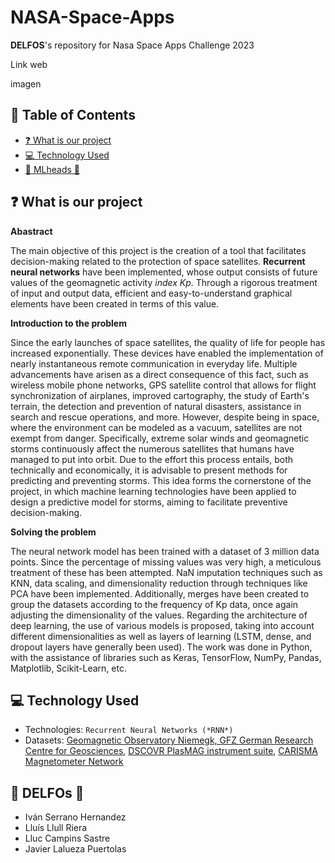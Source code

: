 # NASA-Space-Apps
**DELFOS**'s repository for Nasa Space Apps Challenge 2023 <br/>

Link web

imagen

## :scroll: Table of Contents
- [:question: What is our project](https://github.com/ivan-serrano-hernandez/NASA-Space-Apps/blob/main/README.md#hackupc2023)
- [:computer: Technology Used](https://github.com/ivan-serrano-hernandez/NASA-Space-Apps/blob/main/README.md#computer-Technology-Used)
- [🤗 MLheads 🤯](https://github.com/ivan-serrano-hernandez/NASA-Space-Apps#-mlheads-)

## :question: What is our project
**Abastract**

The main objective of this project is the creation of a tool that facilitates decision-making related to the protection of space satellites. **Recurrent neural networks** have been implemented, whose output consists of future values of the geomagnetic activity *index Kp*. Through a rigorous treatment of input and output data, efficient and easy-to-understand graphical elements have been created in terms of this value.


**Introduction to the problem**

Since the early launches of space satellites, the quality of life for people has increased exponentially. These devices have enabled the implementation of nearly instantaneous remote communication in everyday life. Multiple advancements have arisen as a direct consequence of this fact, such as wireless mobile phone networks, GPS satellite control that allows for flight synchronization of airplanes, improved cartography, the study of Earth's terrain, the detection and prevention of natural disasters, assistance in search and rescue operations, and more. However, despite being in space, where the environment can be modeled as a vacuum, satellites are not exempt from danger. Specifically, extreme solar winds and geomagnetic storms continuously affect the numerous satellites that humans have managed to put into orbit. Due to the effort this process entails, both technically and economically, it is advisable to present methods for predicting and preventing storms. This idea forms the cornerstone of the project, in which machine learning technologies have been applied to design a predictive model for storms, aiming to facilitate preventive decision-making.


**Solving the problem**

The neural network model has been trained with a dataset of 3 million data points. Since the percentage of missing values was very high, a meticulous treatment of these has been attempted. NaN imputation techniques such as KNN, data scaling, and dimensionality reduction through techniques like PCA have been implemented. Additionally, merges have been created to group the datasets according to the frequency of Kp data, once again adjusting the dimensionality of the values. Regarding the architecture of deep learning, the use of various models is proposed, taking into account different dimensionalities as well as layers of learning (LSTM, dense, and dropout layers have generally been used). The work was done in Python, with the assistance of libraries such as Keras, TensorFlow, NumPy, Pandas, Matplotlib, Scikit-Learn, etc.

## :computer: Technology Used
- Technologies: `Recurrent Neural Networks (*RNN*)`
- Datasets: [Geomagnetic Observatory Niemegk, GFZ German Research Centre for Geosciences](https://kp.gfz-potsdam.de/app/files/Kp_ap_since_1932.txt), [DSCOVR PlasMAG instrument suite](https://www.spaceappschallenge.org/develop-the-oracle-of-dscovr-experimental-data-repository/), [CARISMA Magnetometer Network](https://donnees-data.asc-csa.gc.ca/dataset/06f5e364-6e2c-4d1c-95c2-9fb7d871ca20)

## 🤗 DELFOs 🤯
- Iván Serrano Hernandez
- Lluís Llull Riera
- Lluc Campins Sastre
- Javier Lalueza Puertolas
